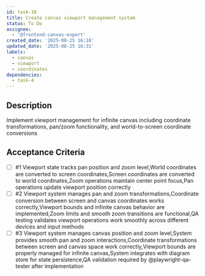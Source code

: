 ```yaml
---
id: task-10
title: Create canvas viewport management system
status: To Do
assignee:
  - '@frontend-canvas-expert'
created_date: '2025-08-25 16:10'
updated_date: '2025-08-25 16:31'
labels:
  - canvas
  - viewport
  - coordinates
dependencies:
  - task-4
---
```


## Description

Implement viewport management for infinite canvas including coordinate
transformations, pan/zoom functionality, and world-to-screen coordinate
conversions

## Acceptance Criteria

<!-- AC:BEGIN -->

- [ ] #1 Viewport state tracks pan position and zoom level,World coordinates are
      converted to screen coordinates,Screen coordinates are converted to world
      coordinates,Zoom operations maintain center point focus,Pan operations
      update viewport position correctly
- [ ] #2 Viewport system manages pan and zoom transformations,Coordinate
      conversion between screen and canvas coordinates works correctly,Viewport
      bounds and infinite canvas behavior are implemented,Zoom limits and smooth
      zoom transitions are functional,QA testing validates viewport operations
      work smoothly across different devices and input methods
- [ ] #3 Viewport system manages canvas position and zoom level,System provides
    smooth pan and zoom interactions,Coordinate transformations between screen
    and canvas space work correctly,Viewport bounds are properly managed for
    infinite canvas,System integrates with diagram store for state
    persistence,QA validation required by @playwright-qa-tester after
    implementation
<!-- AC:END -->
